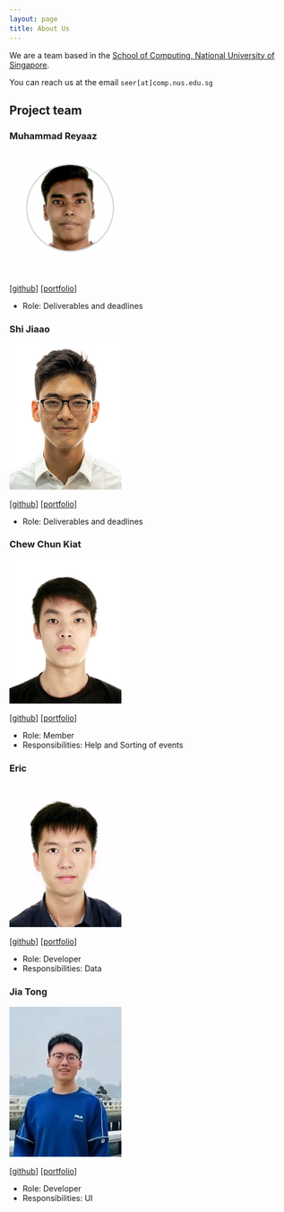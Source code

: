 ```yaml
---
layout: page
title: About Us
---
```


We are a team based in the [School of Computing, National University of Singapore](http://www.comp.nus.edu.sg).

You can reach us at the email `seer[at]comp.nus.edu.sg`

## Project team

### Muhammad Reyaaz

<img src="images/arpspoofing.png" width="200px">

[[github](https://github.com/arpspoofing)]
[[portfolio](team/arpspoofing.md)]

* Role: Deliverables and deadlines

### Shi Jiaao

<img src="images/shijiaao.png" width="200px">

[[github](https://github.com/ShiJiaAo)]
[[portfolio](team/shijiaao.md)]

* Role: Deliverables and deadlines

### Chew Chun Kiat

<img src="images/nerdyboy98.png" width="200px">

[[github](http://github.com/nerdyboy98)]
[[portfolio](team/nerdyboy98.md)]

* Role: Member
* Responsibilities: Help and Sorting of events

### Eric

<img src="images/shittake.png" width="200px">

[[github](http://github.com/shittake)]
[[portfolio](team/shittake.md)]

* Role: Developer
* Responsibilities: Data

### Jia Tong

<img src="images/jthh.png" width="200px">

[[github](http://github.com/JThh)]
[[portfolio](team/jthh.md)]

* Role: Developer
* Responsibilities: UI
